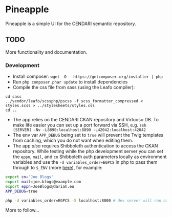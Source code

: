 Pineapple
=========

Pineapple is a simple UI for the CENDARI semantic repository.

## TODO

More functionality and documentation.

### Development

 - Install composer: `wget -O - https://getcomposer.org/installer | php`
 - Run `php composer.phar update` to install dependencies
 - Compile the css file from sass (using the Leafo compiler):
 
```
cd sass
../vendor/leafo/scssphp/pscss -f scss_formatter_compressed < styles.scss > ../stylesheets/styles.css
cd ..
```
 
 - The app relies on the CENDARI CKAN repository and Virtuoso DB. To make life easier you
   can set up a port forward via SSH, e.g. `ssh [SERVER] -Nv -L8890:localhost:8890 -L42042:localhost:42042`
 - The env var `APP_DEBUG` being set to `true` will prevent the Twig templates from caching, which you do
   not want when editing them.
 - The app _also_ requires Shibboleth authentication to access the CKAN repository. While testing
   while the php development server you can set the `eppn`, `mail`, and `cn` Shibboleth auth parameters
   locally as environment variables and use the `-d variables_order=EGPCS` in php to pass them through
   to `$_ENV` (more [here](http://stackoverflow.com/a/16275594/285374)), for example:

```bash
export cn='Joe Blogs'
export mail=joe.blogs@example.com
export eppn=JoeBlogs@dariah.eu
APP_DEBUG=true

php -d variables_order=EGPCS -S localhost:8000 # dev server will run at http://localhost:8000
```

More to follow...

